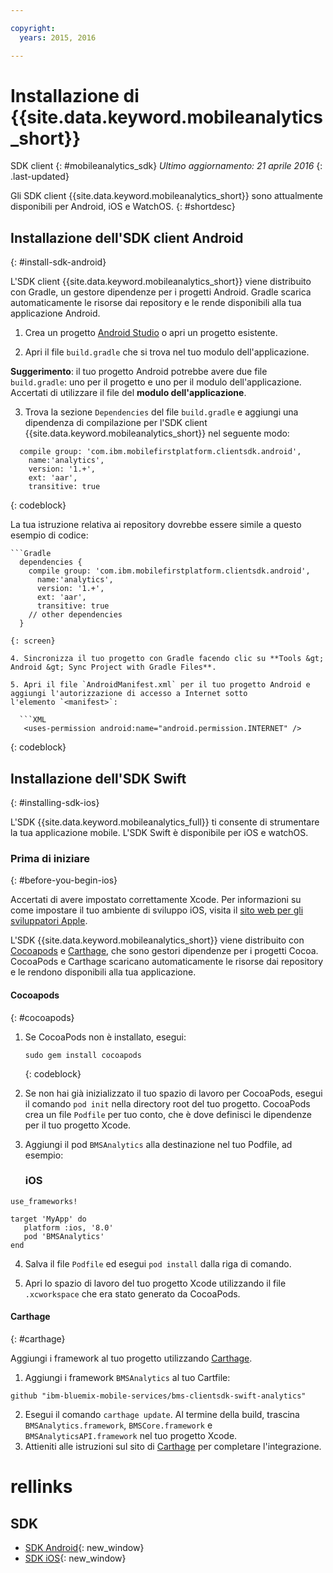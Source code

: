 ```yaml
---

copyright:
  years: 2015, 2016

---
```


# Installazione di {{site.data.keyword.mobileanalytics_short}}
SDK client
{: #mobileanalytics_sdk}
*Ultimo aggiornamento: 21 aprile 2016*
{: .last-updated}

Gli SDK client {{site.data.keyword.mobileanalytics_short}}
sono attualmente disponibili per Android, iOS e WatchOS.
{: #shortdesc}

## Installazione dell'SDK client Android
{: #install-sdk-android}

L'SDK client {{site.data.keyword.mobileanalytics_short}} viene distribuito con Gradle, un gestore dipendenze per i progetti Android. Gradle scarica automaticamente le risorse dai repository e le rende disponibili alla tua applicazione Android.

1. Crea un progetto [Android Studio](http://developer.android.com/sdk/index.html) o apri un progetto esistente.

2. Apri il file `build.gradle` che si trova nel tuo modulo dell'applicazione.

  **Suggerimento**: il tuo progetto Android potrebbe avere due file `build.gradle`: uno per il progetto e uno per il modulo dell'applicazione. Accertati di utilizzare il file del **modulo dell'applicazione**.

3. Trova la sezione `Dependencies` del file `build.gradle` e aggiungi una dipendenza di compilazione per l'SDK
client {{site.data.keyword.mobileanalytics_short}} nel seguente modo:

  ```Gradle
    compile group: 'com.ibm.mobilefirstplatform.clientsdk.android',    
      name:'analytics',
      version: '1.+',
      ext: 'aar',
      transitive: true
  ```
  {: codeblock}

  La tua istruzione relativa ai repository dovrebbe essere simile a questo esempio di codice:

	```Gradle
      dependencies {
        compile group: 'com.ibm.mobilefirstplatform.clientsdk.android',    
          name:'analytics',
          version: '1.+',
          ext: 'aar',
          transitive: true
    	// other dependencies  
      }
  ```
  {: screen}

4. Sincronizza il tuo progetto con Gradle facendo clic su **Tools &gt; Android &gt; Sync Project with Gradle Files**.

5. Apri il file `AndroidManifest.xml` per il tuo progetto Android e aggiungi l'autorizzazione di accesso a Internet sotto
l'elemento `<manifest>`:

	```XML
	 <uses-permission android:name="android.permission.INTERNET" />
   ```
   {: codeblock}


## Installazione dell'SDK Swift
{: #installing-sdk-ios}

L'SDK {{site.data.keyword.mobileanalytics_full}} ti consente di strumentare la tua applicazione mobile. L'SDK Swift è disponibile per iOS e watchOS.

### Prima di iniziare
{: #before-you-begin-ios}

Accertati di avere impostato correttamente Xcode. Per informazioni su come impostare il tuo ambiente di sviluppo iOS, visita il [sito web per gli sviluppatori Apple](https://developer.apple.com/support/xcode/).

L'SDK {{site.data.keyword.mobileanalytics_short}} viene distribuito con [Cocoapods](https://cocoapods.org/) e [Carthage](https://github.com/Carthage/Carthage#getting-started), che sono gestori dipendenze per i progetti Cocoa. CocoaPods e Carthage scaricano automaticamente le risorse dai repository e le rendono disponibili alla tua applicazione.

#### Cocoapods
{: #cocoapods}
1. Se CocoaPods non è installato, esegui:

    ```
    sudo gem install cocoapods
    ```
    {: codeblock}

2. Se non hai già inizializzato il tuo spazio di lavoro per CocoaPods, esegui il comando `pod init` nella directory root del tuo progetto. CocoaPods crea un file `Podfile` per tuo conto, che è dove definisci le dipendenze per il tuo progetto Xcode.

3. Aggiungi il pod `BMSAnalytics` alla destinazione nel tuo Podfile, ad esempio:

	### iOS

  ```
  use_frameworks!

  target 'MyApp' do
     platform :ios, '8.0'
     pod 'BMSAnalytics'
  end
  ```

4. Salva il file `Podfile` ed esegui `pod install` dalla riga di comando.

5. Apri lo spazio di lavoro del tuo progetto Xcode utilizzando il file `.xcworkspace` che era stato generato da CocoaPods.

#### Carthage
{: #carthage}

Aggiungi i framework al tuo progetto utilizzando [Carthage](https://github.com/Carthage/Carthage#if-youre-building-for-ios-tvos-or-watchos).

1. Aggiungi i framework `BMSAnalytics` al tuo Cartfile:
  ```
  github "ibm-bluemix-mobile-services/bms-clientsdk-swift-analytics"
  ```
2. Esegui il comando `carthage update`. Al termine della build, trascina `BMSAnalytics.framework`, `BMSCore.framework` e `BMSAnalyticsAPI.framework` nel tuo progetto Xcode.
3. Attieniti alle istruzioni sul sito di [Carthage](https://github.com/Carthage/Carthage#if-youre-building-for-ios-tvos-or-watchos) per completare
l'integrazione.

# rellinks

## SDK
* [SDK Android](https://github.com/ibm-bluemix-mobile-services/bms-clientsdk-android-analytics){: new_window}  
* [SDK iOS](https://github.com/ibm-bluemix-mobile-services/bms-clientsdk-swift-analytics){: new_window}
